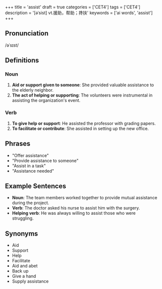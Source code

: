 +++
title = 'assist'
draft = true
categories = ['CET4']
tags = ['CET4']
description = '[əˈsist] vt.援助，帮助；搀扶'
keywords = ['ai words', 'assist']
+++

## Pronunciation
/əˈsɪst/

## Definitions
### Noun
1. **Aid or support given to someone**: She provided valuable assistance to the elderly neighbor.
2. **The act of helping or supporting**: The volunteers were instrumental in assisting the organization's event.

### Verb
1. **To give help or support**: He assisted the professor with grading papers.
2. **To facilitate or contribute**: She assisted in setting up the new office.

## Phrases
- "Offer assistance"
- "Provide assistance to someone"
- "Assist in a task"
- "Assistance needed"

## Example Sentences
- **Noun**: The team members worked together to provide mutual assistance during the project.
- **Verb**: The doctor asked his nurse to assist him with the surgery.
- **Helping verb**: He was always willing to assist those who were struggling.

## Synonyms
- Aid
- Support
- Help
- Facilitate
- Aid and abet
- Back up
- Give a hand
- Supply assistance
